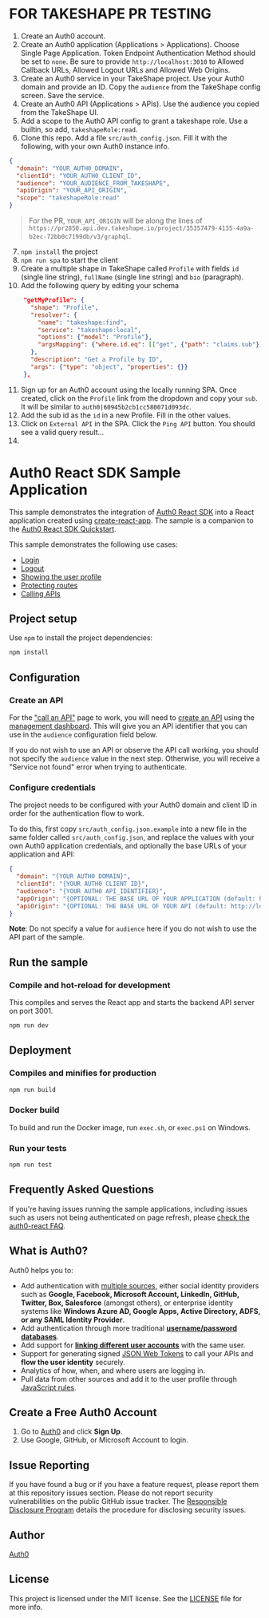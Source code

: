 # FOR TAKESHAPE PR TESTING

1. Create an Auth0 account.
2. Create an Auth0 application (Applications > Applications). Choose Single Page Application. Token Endpoint Authentication Method should be set to `none`. Be sure to provide `http://localhost:3010` to Allowed Callback URLs, Allowed Logout URLs and Allowed Web Origins.
3. Create an Auth0 service in your TakeShape project. Use your Auth0 domain and provide an ID. Copy the `audience` from the TakeShape config screen. Save the service.
4. Create an Auth0 API (Applications > APIs). Use the audience you copied from the TakeShape UI.
5. Add a scope to the Auth0 API config to grant a takeshape role. Use a builtin, so add, `takeshapeRole:read`.
6. Clone this repo. Add a file `src/auth_config.json`. Fill it with the following, with your own Auth0 instance info.

```json
{
  "domain": "YOUR_AUTH0_DOMAIN",
  "clientId": "YOUR_AUTH0_CLIENT_ID",
  "audience": "YOUR_AUDIENCE_FROM_TAKESHAPE",
  "apiOrigin": "YOUR_API_ORIGIN",
  "scope": "takeshapeRole:read"
}
```

> For the PR, `YOUR_API_ORIGIN` will be along the lines of `https://pr2850.api.dev.takeshape.io/project/35357479-4135-4a9a-b2ec-72bb0c7199db/v3/graphql`.

7. `npm install` the project
8. `npm run spa` to start the client
9. Create a multiple shape in TakeShape called `Profile` with fields `id` (single line string), `fullName` (single line string) and `bio` (paragraph). 
10. Add the following query by editing your schema

```json
    "getMyProfile": {
      "shape": "Profile",
      "resolver": {
        "name": "takeshape:find",
        "service": "takeshape:local",
        "options": {"model": "Profile"},
        "argsMapping": {"where.id.eq": [["get", {"path": "claims.sub"}]]}
      },
      "description": "Get a Profile by ID",
      "args": {"type": "object", "properties": {}}
    },
 ```
 
 11. Sign up for an Auth0 account using the locally running SPA. Once created, click on the `Profile` link from the dropdown and copy your `sub`. It will be similar to `auth0|60945b2cb1cc580071d093dc`.
 12. Add the sub id as the `id` in a new Profile. Fill in the other values.
 13. Click on `External API` in the SPA. Click the `Ping API` button. You should see a valid query result...
 14. 

# Auth0 React SDK Sample Application

This sample demonstrates the integration of [Auth0 React SDK](https://github.com/auth0/auth0-react) into a React application created using [create-react-app](https://reactjs.org/docs/create-a-new-react-app.html). The sample is a companion to the [Auth0 React SDK Quickstart](https://auth0.com/docs/quickstart/spa/react).

This sample demonstrates the following use cases:

- [Login](https://github.com/auth0-samples/auth0-react-samples/blob/master/Sample-01/src/components/NavBar.js#L72-L79)
- [Logout](https://github.com/auth0-samples/auth0-react-samples/blob/master/Sample-01/src/components/NavBar.js#L102-L108)
- [Showing the user profile](https://github.com/auth0-samples/auth0-react-samples/blob/master/Sample-01/src/views/Profile.js)
- [Protecting routes](https://github.com/auth0-samples/auth0-react-samples/blob/master/Sample-01/src/views/Profile.js#L33)
- [Calling APIs](https://github.com/auth0-samples/auth0-react-samples/blob/master/Sample-01/src/views/ExternalApi.js)

## Project setup

Use `npm` to install the project dependencies:

```bash
npm install
```

## Configuration

### Create an API

For the ["call an API"](https://auth0.com/docs/quickstart/spa/react/02-calling-an-api) page to work, you will need to [create an API](https://auth0.com/docs/apis) using the [management dashboard](https://manage.auth0.com/#/apis). This will give you an API identifier that you can use in the `audience` configuration field below.

If you do not wish to use an API or observe the API call working, you should not specify the `audience` value in the next step. Otherwise, you will receive a "Service not found" error when trying to authenticate.

### Configure credentials

The project needs to be configured with your Auth0 domain and client ID in order for the authentication flow to work.

To do this, first copy `src/auth_config.json.example` into a new file in the same folder called `src/auth_config.json`, and replace the values with your own Auth0 application credentials, and optionally the base URLs of your application and API:

```json
{
  "domain": "{YOUR AUTH0 DOMAIN}",
  "clientId": "{YOUR AUTH0 CLIENT ID}",
  "audience": "{YOUR AUTH0 API_IDENTIFIER}",
  "appOrigin": "{OPTIONAL: THE BASE URL OF YOUR APPLICATION (default: http://localhost:3000)}",
  "apiOrigin": "{OPTIONAL: THE BASE URL OF YOUR API (default: http://localhost:3001)}"
}
```

**Note**: Do not specify a value for `audience` here if you do not wish to use the API part of the sample.

## Run the sample

### Compile and hot-reload for development

This compiles and serves the React app and starts the backend API server on port 3001.

```bash
npm run dev
```

## Deployment

### Compiles and minifies for production

```bash
npm run build
```

### Docker build

To build and run the Docker image, run `exec.sh`, or `exec.ps1` on Windows.

### Run your tests

```bash
npm run test
```

## Frequently Asked Questions

If you're having issues running the sample applications, including issues such as users not being authenticated on page refresh, please [check the auth0-react FAQ](https://github.com/auth0/auth0-react/blob/master/FAQ.md).

## What is Auth0?

Auth0 helps you to:

* Add authentication with [multiple sources](https://auth0.com/docs/identityproviders), either social identity providers such as **Google, Facebook, Microsoft Account, LinkedIn, GitHub, Twitter, Box, Salesforce** (amongst others), or enterprise identity systems like **Windows Azure AD, Google Apps, Active Directory, ADFS, or any SAML Identity Provider**.
* Add authentication through more traditional **[username/password databases](https://auth0.com/docs/connections/database/custom-db)**.
* Add support for **[linking different user accounts](https://auth0.com/docs/users/user-account-linking)** with the same user.
* Support for generating signed [JSON Web Tokens](https://auth0.com/docs/tokens/json-web-tokens) to call your APIs and **flow the user identity** securely.
* Analytics of how, when, and where users are logging in.
* Pull data from other sources and add it to the user profile through [JavaScript rules](https://auth0.com/docs/rules).

## Create a Free Auth0 Account

1. Go to [Auth0](https://auth0.com) and click **Sign Up**.
2. Use Google, GitHub, or Microsoft Account to login.

## Issue Reporting

If you have found a bug or if you have a feature request, please report them at this repository issues section. Please do not report security vulnerabilities on the public GitHub issue tracker. The [Responsible Disclosure Program](https://auth0.com/responsible-disclosure-policy) details the procedure for disclosing security issues.

## Author

[Auth0](https://auth0.com)

## License

This project is licensed under the MIT license. See the [LICENSE](../LICENSE) file for more info.
